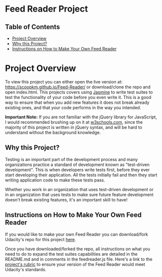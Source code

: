 # Feed Reader Project

## Table of Contents

* [Project Overview](#project-overview)
* [Why this Project?](#why-this-project?)
* [Instructions on How to Make Your Own Feed Reader](#instructions-on-how-to-make-your-own-feed-reader)


# Project Overview

To view this project you can either open the live version at: https://scoopkm.github.io/Feed-Reader/ or download/clone the repo and open index.html. This projects covers using [Jasmine](http://jasmine.github.io/) to write test suites to test the functionality of your code before you even write it. This is a good way to ensure that when you add new features it does not break already existing ones, and that your code performs in the way you intended.

<b>Important Note:</b> If you are not familiar with the jQuery library for JavaScript, I would recommended brushing up on it at [w3schools.com](https://www.w3schools.com/jquery/default.asp), since the majority of this project is written in jQuery syntax, and will be hard to understand without the background knowledge.  


## Why this Project?

Testing is an important part of the development process and many organizations practice a standard of development known as "test-driven development". This is when developers write tests first, before they ever start developing their application. All the tests initially fail and then they start writing application code to make these tests pass.

Whether you work in an organization that uses test-driven development or in an organization that uses tests to make sure future feature development doesn't break existing features, it's an important skill to have!


## Instructions on How to Make Your Own Feed Reader
If you would like to make your own Feed Reader you can download/fork Udacity's repo for this project [here](https://github.com/udacity/frontend-nanodegree-feedreader).

Once you have downloaded/forked the repo, all instructions on what you need to do to expand the test suites capabilities are detailed in the README.md and in comments in the feedreader.js file. Here's a link to the [project's rubric](https://review.udacity.com/#!/projects/3442558598/rubric) to ensure your version of the Feed Reader would meet Udacity's standards.

